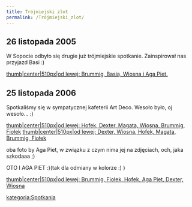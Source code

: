 ```yaml
---
title: Trójmiejski zlot
permalink: /Trójmiejski_zlot/
---
```


26 listopada 2005
-----------------

W Sopocie odbyło się drugie już trójmiejskie spotkanie. Zainspirował nas przyjazd Basi :)

[thumb|center|510px|od lewej: Brummig, Basia, Wiosna i Aga Piet.](/Grafika:My02.jpg "wikilink")

25 listopada 2006
-----------------

Spotkaliśmy się w sympatycznej kafeterii Art Deco. Wesoło było, oj wesoło... :)

[thumb|center|510px|od lewej: Hofek, Dexter, Magata, Wiosna, Brummig, Fiołek](/Grafika:Azsowe1.jpg "wikilink") [thumb|center|510px|od lewej: Dexter, Wiosna, Hofek, Magata, Brummig, Fiołek](/Grafika:Azsowe2.jpg "wikilink")

oba foto by Aga Piet, w związku z czym nima jej na zdjęciach, och, jaka szkodaaa ;)

OTO I AGA PIET :)(tak dla odmiany w kolorze :) )

[thumb|center|510px|od lewej: Brummig, Fiołek, Hofek, Aga Piet, Dexter, Wiosna](/Grafika:art_deco.jpg "wikilink")

[kategoria:Spotkania](/atopedia/kategoria:Spotkania "wikilink")